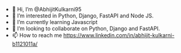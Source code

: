 - 👋 Hi, I’m @AbhijitKulkarni95
- 👀 I’m interested in Python, Django, FastAPI and Node JS.
- 🌱 I’m currently learning Javascript
- 💞️ I’m looking to collaborate on Python, Django and FastAPI.
- 📫 How to reach me https://www.linkedin.com/in/abhijit-kulkarni-b1121011a/

<!---
AbhijitKulkarni95/AbhijitKulkarni95 is a ✨ special ✨ repository because its `README.md` (this file) appears on your GitHub profile.
You can click the Preview link to take a look at your changes.
--->
